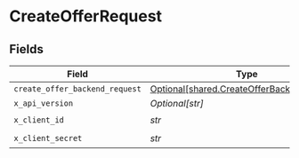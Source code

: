 # CreateOfferRequest


## Fields

| Field                                                                                          | Type                                                                                           | Required                                                                                       | Description                                                                                    |
| ---------------------------------------------------------------------------------------------- | ---------------------------------------------------------------------------------------------- | ---------------------------------------------------------------------------------------------- | ---------------------------------------------------------------------------------------------- |
| `create_offer_backend_request`                                                                 | [Optional[shared.CreateOfferBackendRequest]](../../models/shared/createofferbackendrequest.md) | :heavy_minus_sign:                                                                             | N/A                                                                                            |
| `x_api_version`                                                                                | *Optional[str]*                                                                                | :heavy_minus_sign:                                                                             | N/A                                                                                            |
| `x_client_id`                                                                                  | *str*                                                                                          | :heavy_check_mark:                                                                             | N/A                                                                                            |
| `x_client_secret`                                                                              | *str*                                                                                          | :heavy_check_mark:                                                                             | N/A                                                                                            |